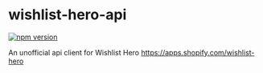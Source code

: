 # wishlist-hero-api

[![npm version](https://badge.fury.io/js/typesafe-functions.svg)](https://badge.fury.io/js/typesafe-functions)

An unofficial api client for Wishlist Hero
https://apps.shopify.com/wishlist-hero
